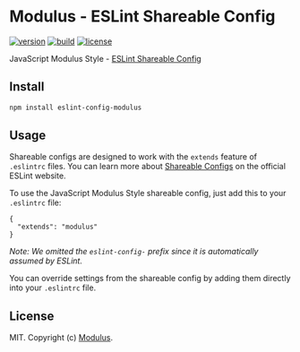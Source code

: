 # Modulus - ESLint Shareable Config

[![version](https://img.shields.io/npm/v/eslint-config-modulus.svg)][version]
[![build](https://img.shields.io/travis/onmodulus/eslint-config.svg?branch=master)][build]
[![license](https://img.shields.io/badge/license-MIT-blue.svg)][license]

JavaScript Modulus Style - [ESLint Shareable Config][shareable-configs]

## Install

```bash
npm install eslint-config-modulus
```

## Usage

Shareable configs are designed to work with the `extends` feature of `.eslintrc`
files.  You can learn more about [Shareable Configs][shareable-configs] on the
official ESLint website.

To use the JavaScript Modulus Style shareable config, just add this to your
`.eslintrc` file:

```
{
  "extends": "modulus"
}
```

*Note: We omitted the `eslint-config-` prefix since it is automatically assumed
by ESLint.*

You can override settings from the shareable config by adding them directly into
your `.eslintrc` file.

## License

MIT. Copyright (c) [Modulus](https://modulus.io).

[github]: https://github.com/onmodulus/eslint-config
[shareable-configs]: http://eslint.org/docs/developer-guide/shareable-configs
[badge]: https://cdn.rawgit.com/onmodulus/eslint-config/master/badge.svg

[version]: https://www.npmjs.com/package/eslint-config-modulus
[build]: https://travis-ci.org/onmodulus/eslint-config
[license]: https://raw.githubusercontent.com/onmodulus/eslint-config/master/LICENSE
